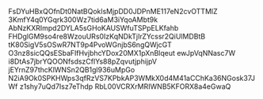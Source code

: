 FsDYuHBxQOfnDt0NatBQoklsMjpDD0JDPnME117eN2cvOTTMlZ
3KmfY4q0YGqrk300Wz7tid6aM3iYqoAMbt9k
AbNzKXRImpd2DYLA5sGHoKAUSWfuTSPpELKfahb
FHDglGM9so4re8WzouURs0IzKqNDkTjIrZYcssr2QiUlMDBtB
tK80SigV5sOSwR7NT9p4PvoWGnjbS6ngQWjcGT
O3nz8sicQQsESbaFlfHvjbhcYDox20MX1pXnBlqeut
ewJpVqNNasc7W
i8DtAs7jbrYQOONfsdszCflYs88pZqvutjphijpV
jEYrnZ97thcKlWNSn2QB1gl936uMpGo
N2iA9Ok0SPKHWps3qfRzVS7KPbkAP3WMkX0d4M41aCChKa36NGosk37JWf
z1shy7uQd7Isz7eThdp
RbL00VCRXrMRIWNB5KFORX8a4eGwaQ
